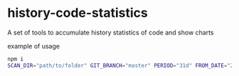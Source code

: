 # history-code-statistics
A set of tools to accumulate history statistics of code and show charts


example of usage 
```bash
npm i
SCAN_DIR="path/to/folder" GIT_BRANCH="master" PERIOD="31d" FROM_DATE="2021-07-01" LANGUAGES="Java,Kotlin" npm start
```